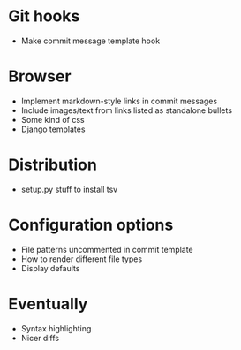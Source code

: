 # Git hooks
* Make commit message template hook

# Browser
* Implement markdown-style links in commit messages
* Include images/text from links listed as standalone bullets
* Some kind of css
* Django templates

# Distribution
* setup.py stuff to install tsv

# Configuration options
* File patterns uncommented in commit template
* How to render different file types
* Display defaults

# Eventually
* Syntax highlighting
* Nicer diffs
